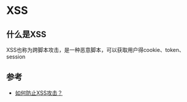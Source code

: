# XSS

## 什么是XSS

XSS也称为跨脚本攻击，是一种恶意脚本，可以获取用户得cookie、token、session

## 参考

- [如何防止XSS攻击？](https://hacpai.com/article/1553313536893)
